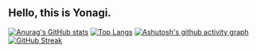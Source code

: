 ## Hello, this is Yonagi.
[![Anurag's GitHub stats](https://github-readme-stats.vercel.app/api?username=Yonagi04&show_icon=true&theme=dark&count_private=true)](https://github.com/anuraghazra/github-readme-stats)
[![Top Langs](https://github-readme-stats.vercel.app/api/top-langs/?username=Yonagi04&layout=compact)](https://github.com/anuraghazra/github-readme-stats)
[![Ashutosh's github activity graph](https://github-readme-activity-graph.vercel.app/graph?username=Yonagi04&theme=xcode)](https://github.com/ashutosh00710/github-readme-activity-graph)
[![GitHub Streak](https://streak-stats.demolab.com/?user=Yonagi04)](https://git.io/streak-stats)
